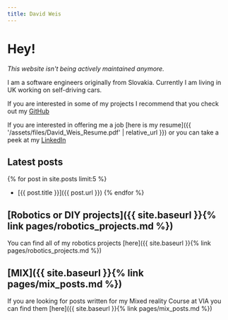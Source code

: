 ```yaml
---
title: David Weis
---
```


# Hey!

_This website isn't being actively maintained anymore._

I am a software engineers originally from Slovakia. Currently I am living in UK working on self-driving cars.

If you are interested in some of my projects I recommend that you check out my [GitHub](https://github.com/dmweis)

If you are interested in offering me a job [here is my resume]({{ '/assets/files/David_Weis_Resume.pdf' | relative_url }}) or you can take a peek at my [LinkedIn](https://www.linkedin.com/in/david-weis/)

## Latest posts

{% for post in site.posts limit:5 %}
- [{{ post.title }}]({{ post.url }})
{% endfor %}

## [Robotics or DIY projects]({{ site.baseurl }}{% link pages/robotics_projects.md %})

You can find all of my robotics projects [here]({{ site.baseurl }}{% link pages/robotics_projects.md %})

## [MIX]({{ site.baseurl }}{% link pages/mix_posts.md %})

If you are looking for posts written for my Mixed reality Course at VIA you can find them [here]({{ site.baseurl }}{% link pages/mix_posts.md %})
